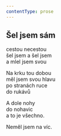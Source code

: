 ```yaml
---
contentType: prose
---
```


<section>

## Šel jsem sám

cestou necestou  
šel jsem a šel jsem  
a mlel jsem svou

Na krku tou dobou  
měl jsem svou hlavu  
po stranách ruce  
do rukávů

A dole nohy  
do nohavic  
a to je všechno.

Neměl jsem na víc.

</section>
